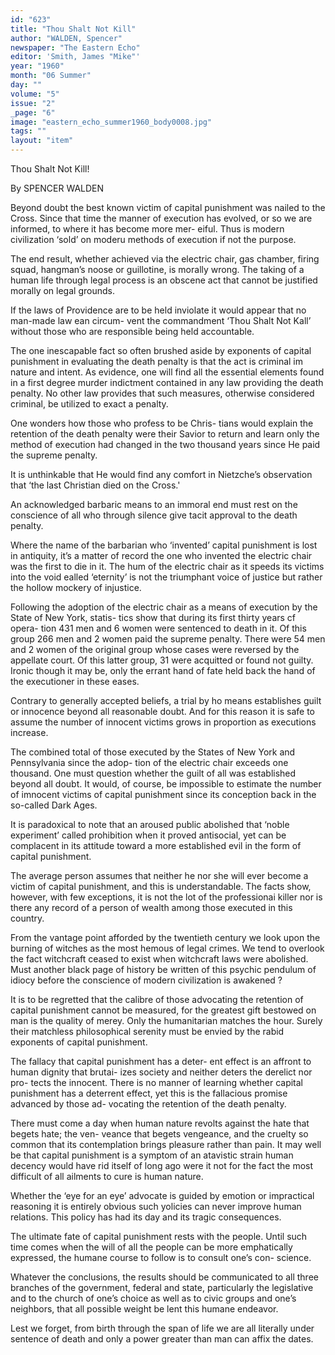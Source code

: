 ```yaml
---
id: "623"
title: "Thou Shalt Not Kill"
author: "WALDEN, Spencer"
newspaper: "The Eastern Echo"
editor: 'Smith, James "Mike"'
year: "1960"
month: "06 Summer"
day: ""
volume: "5"
issue: "2"
_page: "6"
image: "eastern_echo_summer1960_body0008.jpg"
tags: ""
layout: "item"
---
```

Thou Shalt Not Kill!

By SPENCER WALDEN

Beyond doubt the best known victim of capital
punishment was nailed to the Cross. Since that
time the manner of execution has evolved, or
so we are informed, to where it has become more mer-
eiful. Thus is modern civilization ‘sold’ on moderu
methods of execution if not the purpose.

The end result, whether achieved via the electric
chair, gas chamber, firing squad, hangman’s noose
or guillotine, is morally wrong. The taking of a human
life through legal process is an obscene act that cannot
be justified morally on legal grounds.

If the laws of Providence are to be held inviolate
it would appear that no man-made law ean circum-
vent the commandment ‘Thou Shalt Not Kall’ without
those who are responsible being held accountable.

The one inescapable fact so often brushed aside
by exponents of capital punishment in evaluating
the death penalty is that the act is criminal im
nature and intent. As evidence, one will find all
the essential elements found in a first degree murder
indictment contained in any law providing the death
penalty. No other law provides that such measures,
otherwise considered criminal, be utilized to exact
a penalty.

One wonders how those who profess to be Chris-
tians would explain the retention of the death penalty
were their Savior to return and learn only the method
of execution had changed in the two thousand years
since He paid the supreme penalty.

It is unthinkable that He would find any comfort
in Nietzche’s observation that ‘the last Christian died
on the Cross.'

An acknowledged barbaric means to an immoral
end must rest on the conscience of all who through
silence give tacit approval to the death penalty.

Where the name of the barbarian who ‘invented’
capital punishment is lost in antiquity, it’s a matter
of record the one who invented the electric chair was
the first to die in it. The hum of the electric chair as
it speeds its victims into the void ealled ‘eternity’ is
not the triumphant voice of justice but rather the
hollow mockery of injustice.

Following the adoption of the electric chair as a
means of execution by the State of New York, statis-
tics show that during its first thirty years cf opera-
tion 431 men and 6 women were sentenced to death
in it. Of this group 266 men and 2 women paid the
supreme penalty. There were 54 men and 2 women of
the original group whose cases were reversed by the
appellate court. Of this latter group, 31 were acquitted
or found not guilty. Ironic though it may be, only
the errant hand of fate held back the hand of the
executioner in these eases.

Contrary to generally accepted beliefs, a trial by
ho means establishes guilt or innocence beyond all
reasonable doubt. And for this reason it is safe to
assume the number of innocent victims grows in
proportion as executions increase.

The combined total of those executed by the
States of New York and Pennsylvania since the adop-
tion of the electric chair exceeds one thousand. One
must question whether the guilt of all was established
beyond all doubt. It would, of course, be impossible to
estimate the number of imnocent victims of capital
punishment since its conception back in the so-called
Dark Ages.

It is paradoxical to note that an aroused public
abolished that ‘noble experiment’ called prohibition
when it proved antisocial, yet can be complacent in its
attitude toward a more established evil in the form of
capital punishment.

The average person assumes that neither he nor
she will ever become a victim of capital punishment,
and this is understandable. The facts show, however,
with few exceptions, it is not the lot of the professionai
killer nor is there any record of a person of wealth
among those executed in this country.

From the vantage point afforded by the twentieth
century we look upon the burning of witches as the
most hemous of legal crimes. We tend to overlook the
fact witchcraft ceased to exist when witchcraft laws
were abolished. Must another black page of history
be written of this psychic pendulum of idiocy before
the conscience of modern civilization is awakened ?

It is to be regretted that the calibre of those
advocating the retention of capital punishment cannot
be measured, for the greatest gift bestowed on man is
the quality of merey. Only the humanitarian matches
the hour. Surely their matchless philosophical serenity
must be envied by the rabid exponents of capital
punishment.

The fallacy that capital punishment has a deter-
ent effect is an affront to human dignity that brutai-
izes society and neither deters the derelict nor pro-
tects the innocent. There is no manner of learning
whether capital punishment has a deterrent effect, yet
this is the fallacious promise advanced by those ad-
vocating the retention of the death penalty.

There must come a day when human nature
revolts against the hate that begets hate; the ven-
veance that begets vengeance, and the cruelty so
common that its contemplation brings pleasure rather
than pain. It may well be that capital punishment is a
symptom of an atavistic strain human decency would
have rid itself of long ago were it not for the fact the
most difficult of all ailments to cure is human nature.

Whether the ‘eye for an eye’ advocate is guided
by emotion or impractical reasoning it is entirely
obvious such yolicies can never improve human
relations. This policy has had its day and its tragic
consequences.

The ultimate fate of capital punishment rests
with the people. Until such time comes when the will
of all the people can be more emphatically expressed,
the humane course to follow is to consult one’s con-
science.

Whatever the conclusions, the results should be
communicated to all three branches of the government,
federal and state, particularly the legislative and to
the church of one’s choice as well as to civic groups
and one’s neighbors, that all possible weight be lent
this humane endeavor.

Lest we forget, from birth through the span of
life we are all literally under sentence of death and
only a power greater than man can affix the dates.
